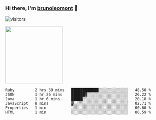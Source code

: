 ### Hi there, I'm [brunoleomont](https://www.linkedin.com/in/brunoleomont/) 👋

![visitors](https://visitor-badge.glitch.me/badge?page_id=page.id)

<img height="180em" src="https://github-readme-stats.vercel.app/api?username=brunoleomont&show_icons=true&hide_border=true&&count_private=true&include_all_commits=true" />

<!--START_SECTION:waka-->

```text
Ruby         2 hrs 39 mins   ████████████░░░░░░░░░░░░░   48.50 %
JSON         1 hr 26 mins    ██████▓░░░░░░░░░░░░░░░░░░   26.22 %
Java         1 hr 6 mins     █████░░░░░░░░░░░░░░░░░░░░   20.18 %
JavaScript   8 mins          ▓░░░░░░░░░░░░░░░░░░░░░░░░   02.71 %
Properties   1 min           ░░░░░░░░░░░░░░░░░░░░░░░░░   00.60 %
HTML         1 min           ░░░░░░░░░░░░░░░░░░░░░░░░░   00.59 %
```

<!--END_SECTION:waka-->

<!--
**brunoleomont/brunoleomont** is a ✨ _special_ ✨ repository because its `README.md` (this file) appears on your GitHub profile.

Here are some ideas to get you started:

- 🔭 I’m currently working on ...
- 🌱 I’m currently learning ...
- 👯 I’m looking to collaborate on ...
- 🤔 I’m looking for help with ...
- 💬 Ask me about ...
- 📫 How to reach me: ...
- 😄 Pronouns: ...
- ⚡ Fun fact: ...
-->
